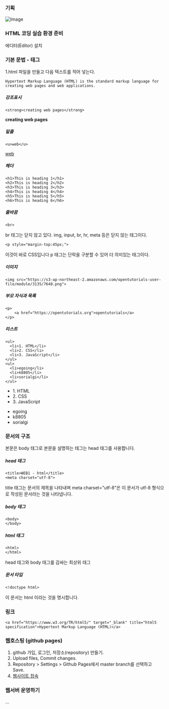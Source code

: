 ﻿### 기획
![Image](https://s3-ap-northeast-2.amazonaws.com/opentutorials-user-file/module/3135/7547.png)


### HTML 코딩 실습 환경 준비
에디터(Editor) 설치


### 기본 문법 - 태그
1.html 파일을 만들고 다음 텍스트를 적어 넣는다.
~~~
Hypertext Markup Language (HTML) is the standard markup language for creating web pages and web applications.
~~~

##### 강조표시
~~~
<strong>creating web pages</strong>
~~~
<strong>creating web pages</strong>

##### 밑줄
~~~
<u>web</u>
~~~
<u>web</u>

##### 헤더
~~~
<h1>This is heading 1</h1>
<h2>This is heading 2</h2>
<h3>This is heading 3</h3>
<h4>This is heading 4</h4>
<h5>This is heading 5</h5>
<h6>This is heading 6</h6>
~~~

##### 줄바꿈
~~~
<br>
~~~
br 태그는 닫지 않고 있다.
img, input, br, hr, meta 등은 닫지 않는 태그이다.
~~~
<p style="margin-top:45px;">
~~~
이것이 바로 CSS입니다
p 태그는 단락을 구분할 수 있어 더 의미있는 태그이다.

##### 이미지
~~~
<img src="https://s3-ap-northeast-2.amazonaws.com/opentutorials-user-file/module/3135/7648.png">
~~~
##### 부모 자식과 목록
~~~
<p>
    <a href="https://opentutorials.org">opentutorials</a>
</p>
~~~
##### 리스트
~~~
<ul>
  <li>1. HTML</li>
  <li>2. CSS</li>
  <li>3. JavaScript</li>
</ul>
<ul>
  <li>egoing</li>
  <li>k8805</li>
  <li>sorialgi</li>
</ul>
~~~
<ul>
  <li>1. HTML</li>
  <li>2. CSS</li>
  <li>3. JavaScript</li>
</ul>
<ul>
  <li>egoing</li>
  <li>k8805</li>
  <li>sorialgi</li>
</ul>

### 문서의 구조
본문은 body 태그로 본문을 설명하는 태그는 head 태그를 사용합니다.

##### head 태그
~~~
<title>WEB1 - html</title>
<meta charset="utf-8">
~~~
title 태그는 문서의 제목을 나타내며
meta charset="utf-8"은 이 문서가 utf-8 형식으로 작성된 문서라는 것을 나타냅니다.

##### body 태그
~~~
<body>
</body>
~~~

##### html 태그
~~~
<html>
</html>
~~~
head 태그와 body 태그를 감싸는 최상위 태그

##### 문서 타입
~~~
<!doctype html>
~~~
이 문서는 html 이라는 것을 명시합니다.

### 링크
~~~
<a href="https://www.w3.org/TR/html5/" target="_blank" title="html5 specification">Hypertext Markup Language (HTML)</a>
~~~

### 웹호스팅 (github pages)

1. github 가입, 로그인, 저장소(repository) 만들기.
2. Upload files, Commit changes.
3. Repository > Settings > Github Pages에서 master branch를 선택하고 Save.
4. [웹사이트 접속](https://ohrak22.github.io/my-opentutorials/webn/web1/index.html)

### 웹서버 운영하기
...




